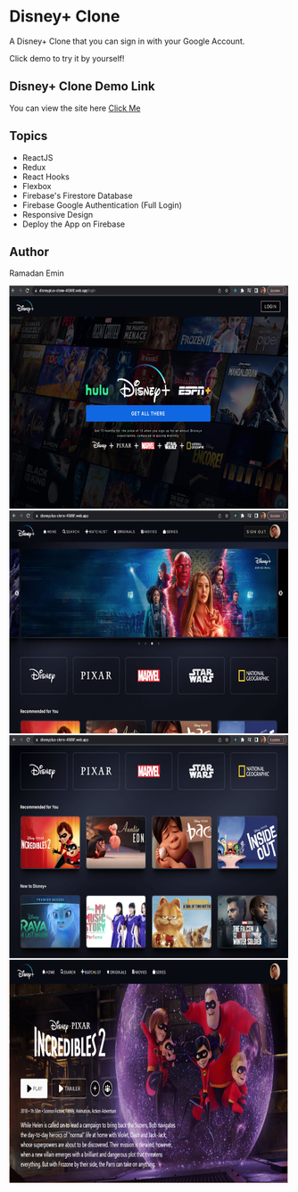 # Disney+ Clone

A Disney+ Clone that you can sign in with your Google Account.

Click demo to try it by yourself!


## Disney+ Clone Demo Link

You can view the site here
[Click Me](https://disneyplus-clone-4588f.web.app/)

## Topics

- ReactJS
- Redux
- React Hooks
- Flexbox
- Firebase's Firestore Database
- Firebase Google Authentication (Full Login)
- Responsive Design
- Deploy the App on Firebase


## Author

Ramadan Emin

<img src="src/images/one.png"  width= 500px height= 400px>
<img src="src/images/two.png"  width= 500px height= 400px>
<img src="src/images/three.png"  width= 500px height= 400px>
<img src="src/images/four.png"  width= 500px height= 400px>

